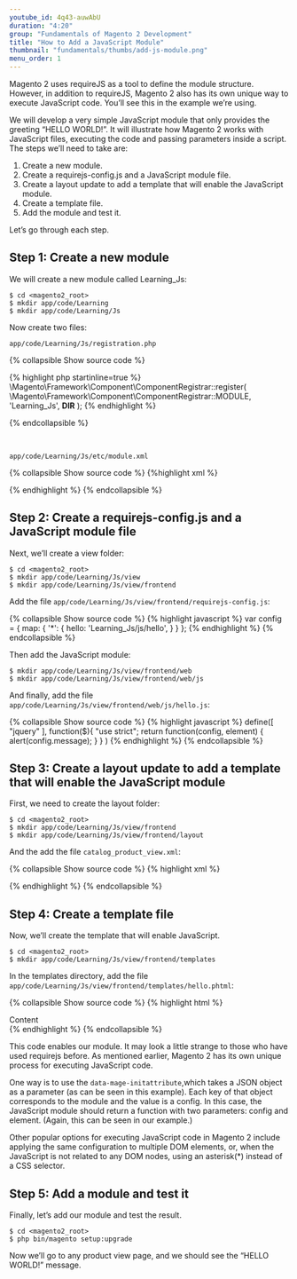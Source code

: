 ```yaml
---
youtube_id: 4q43-auwAbU
duration: "4:20"
group: "Fundamentals of Magento 2 Development"
title: "How to Add a JavaScript Module"
thumbnail: "fundamentals/thumbs/add-js-module.png"
menu_order: 1
---
```


Magento 2 uses requireJS as a tool to define the module structure.
However, in addition to requireJS, Magento 2 also has its own unique way to execute JavaScript code.
You’ll see this in the example we’re using.

We will develop a very simple JavaScript module that only provides the greeting “HELLO WORLD!”.
It will illustrate how Magento 2 works with JavaScript files, executing the code and passing parameters inside a script.
The steps we’ll need to take are:

1. Create a new module.
2. Create a requirejs-config.js and a JavaScript module file.
3. Create a layout update to add a template that will enable the JavaScript module.
4. Create a template file.
5. Add the module and test it.

Let’s go through each step.

## Step 1: Create a new module

We will create a new module called Learning_Js:

```
$ cd <magento2_root>
$ mkdir app/code/Learning
$ mkdir app/code/Learning/Js
```

Now create two files:

`app/code/Learning/Js/registration.php`

{% collapsible Show source code %}

  {% highlight php startinline=true %}
\Magento\Framework\Component\ComponentRegistrar::register(
    \Magento\Framework\Component\ComponentRegistrar::MODULE,
    'Learning_Js',
    __DIR__
);
  {% endhighlight %}

{% endcollapsible %}

<br/>

`app/code/Learning/Js/etc/module.xml`

{% collapsible Show source code  %}
  {%highlight xml %}
<?xml version="1.0"?>
<config xmlns:xsi="http://www.w3.org/2001/XMLSchema-instance" xsi:noNamespaceSchemaLocation="urn:magento:framework:Module/etc/module.xsd">
    <module name="Learning_Js" setup_version="0.0.1">
    </module>
</config>
  {% endhighlight %}
{% endcollapsible %}

## Step 2: Create a requirejs-config.js and a JavaScript module file

Next, we’ll create a view folder:

```
$ cd <magento2_root>
$ mkdir app/code/Learning/Js/view
$ mkdir app/code/Learning/Js/view/frontend
```

Add the file `app/code/Learning/Js/view/frontend/requirejs-config.js`:

{% collapsible Show source code %}
  {% highlight javascript %}
var config = {
    map: {
        '*': {
            hello:           'Learning_Js/js/hello',
        }
    }
};
  {% endhighlight %}
{% endcollapsible %}

Then add the JavaScript module:

```
$ mkdir app/code/Learning/Js/view/frontend/web
$ mkdir app/code/Learning/Js/view/frontend/web/js
```

And finally, add the file `app/code/Learning/Js/view/frontend/web/js/hello.js`:

{% collapsible Show source code %}
  {% highlight javascript %}
define([
    "jquery"
], function($){
        "use strict";
        return function(config, element) {
            alert(config.message);
        }
    }
)
  {% endhighlight %}
{% endcollapsible %}

## Step 3: Create a layout update to add a template that will enable the JavaScript module

First, we need to create the layout folder:

```
$ cd <magento2_root>
$ mkdir app/code/Learning/Js/view/frontend
$ mkdir app/code/Learning/Js/view/frontend/layout
```

And the add the file `catalog_product_view.xml`:

{% collapsible Show source code %}
  {% highlight xml %}

<?xml version="1.0"?>
<page layout="1column" xmlns:xsi="http://www.w3.org/2001/XMLSchema-instance" xsi:noNamespaceSchemaLocation="urn:magento:framework:View/Layout/etc/page_configuration.xsd">
    <body>
        <referenceContainer name="content">
            <block class="Magento\Framework\View\Element\Template" template="Learning_Js::hello.phtml" />
        </referenceContainer>
    </body>
</page>

  {% endhighlight %}
{% endcollapsible %}

## Step 4: Create a template file

Now, we’ll create the template that will enable JavaScript.

```
$ cd <magento2_root>
$ mkdir app/code/Learning/Js/view/frontend/templates
```

In the templates directory, add the file `app/code/Learning/Js/view/frontend/templates/hello.phtml`:

{% collapsible Show source code %}
  {% highlight html %}
<div data-mage-init='{"hello": {"message": "HELLO WORLD!"}}'>
    Content
</div>
  {% endhighlight %}
{% endcollapsible %}

This code enables our module.
It may look a little strange to those who have used requirejs before.
As mentioned earlier, Magento 2 has its own unique process for executing JavaScript code.

One way is to use the `data-mage-initattribute`,which takes a JSON object as a parameter (as can be seen in this example).
Each key of that object corresponds to the module and the value is a config.
In this case, the JavaScript module should return a function with two parameters: config and element.
(Again, this can be seen in our example.)

Other popular options for executing JavaScript code in Magento 2 include applying the same configuration to multiple DOM elements, or, when the JavaScript is not related to any DOM nodes, using an asterisk(*) instead of a CSS selector.

## Step 5: Add a module and test it

Finally, let’s add our module and test the result.

```
$ cd <magento2_root>
$ php bin/magento setup:upgrade
```

Now we’ll go to any product view page, and we should see the “HELLO WORLD!” message.
